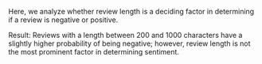 Here, we analyze whether review length is a deciding factor in determining if a review is negative or positive.

Result: Reviews with a length between 200 and 1000 characters have a slightly higher probability of being negative; however, review length is not the most prominent factor in determining sentiment.
